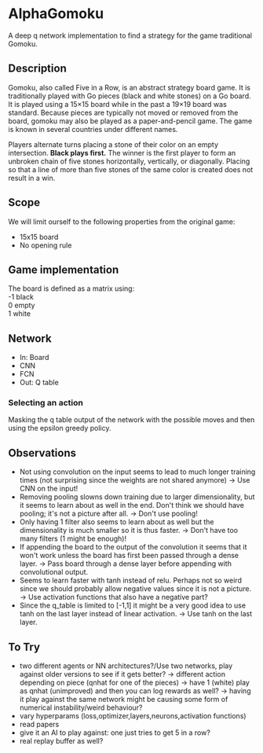 # AlphaGomoku
A deep q network implementation to find a strategy for the game traditional Gomoku.
## Description
Gomoku, also called Five in a Row, is an abstract strategy board game. It is traditionally played with Go pieces (black and white stones) on a Go board. It is played using a 15×15 board while in the past a 19×19 board was standard. Because pieces are typically not moved or removed from the board, gomoku may also be played as a paper-and-pencil game. The game is known in several countries under different names.

Players alternate turns placing a stone of their color on an empty intersection. **Black plays first.** The winner is the first player to form an unbroken chain of five stones horizontally, vertically, or diagonally. Placing so that a line of more than five stones of the same color is created does not result in a win.

## Scope
We will limit ourself to the following properties from the original game:
 - 15x15 board
 - No opening rule

## Game implementation
The board is defined as a matrix using:<br>
-1   black<br>
 0    empty<br>
 1    white<br>

## Network
 - In: Board
 - CNN
 - FCN
 - Out: Q table

 ### Selecting an action
 Masking the q table output of the network with the possible moves and then using the epsilon greedy policy.

## Observations
- Not using convolution on the input seems to lead to much longer training times (not surprising since the weights are not shared anymore)
    -> Use CNN on the input!
- Removing pooling slowns down training due to larger dimensionality, but it seems to learn about as well in the end. Don't think we should have pooling; it's not a picture after all.
    -> Don't use pooling!
- Only having 1 filter also seems to learn about as well but the dimensionality is much smaller so it is thus faster.
    -> Don't have too many filters (1 might be enough)!
- If appending the board to the output of the convolution it seems that it won't work unless the board has first been passed through a dense layer.
    -> Pass board through a dense layer before appending with convolutional output.
- Seems to learn faster with tanh instead of relu. Perhaps not so weird since we should probably allow negative values since it is not a picture.
    -> Use activation functions that also have a negative part?
- Since the q_table is limited to [-1,1] it might be a very good idea to use tanh on the last layer instead of linear activation.
    -> Use tanh on the last layer.

## To Try
- two different agents or NN architectures?/Use two networks, play against older versions to see if it gets better?
	-> different action depending on piece (qnhat for one of the pieces)
    -> have 1 (white) play as qnhat (unimproved) and then you can log rewards as well?
    -> having it play against the same network might be causing some form of numerical instability/weird behaviour?
- vary hyperparams (loss,optimizer,layers,neurons,activation functions)
- read papers
- give it an AI to play against: one just tries to get 5 in a row?
- real replay buffer as well?

